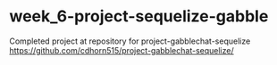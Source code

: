 # week_6-project-sequelize-gabble

Completed project at repository for project-gabblechat-sequelize
https://github.com/cdhorn515/project-gabblechat-sequelize/



 
